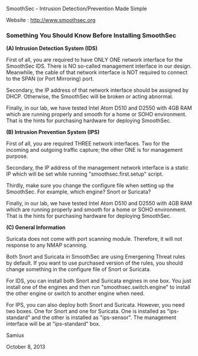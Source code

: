 SmoothSec - Intrusion Detection/Prevention Made Simple

Website : http://www.smoothsec.org

<h3>Something You Should Know Before Installing SmoothSec</h3>

<b>(A) Intrusion Detection System (IDS)</b>

First of all, you are required to have ONLY ONE network interface for the 
SmoothSec IDS.  There is NO so-called management interface in our design.  
Meanwhile, the cable of that network interface is NOT required to connect
to the SPAN (or Port Mirroring) port.

Secondary, the IP address of that network interface should be assigned by
DHCP.  Otherwise, the SmoothSec will be broken or acting abnormal.

Finally, in our lab, we have tested Intel Atom D510 and D2550 with 4GB RAM which are 
running properly and smooth for a home or SOHO environment.  That is the hints
for purchasing hardware for deploying SmoothSec.

<b>(B) Intrusion Prevention System (IPS)</b> 

First of all, you are required THREE network interfaces.  Two for the incoming
and outgoing traffic capture; the other ONE is for management purpose.

Secondary, the IP address of the management network interface is a static IP
which will be set while running "smoothsec.first.setup" script.

Thirdly, make sure you change the configure file when setting up the SmoothSec.
For example, which engine?  Snort or Suricata?

Finally, in our lab, we have tested Intel Atom D510 and D2550 with 4GB RAM which are
running properly and smooth for a home or SOHO environment.  That is the hints
for purchasing hardware for deploying SmoothSec.

<b>(C) General Information</b>

Suricata does not come with port scanning module.  Therefore, it will not
response to any NMAP scanning.

Both Snort and Suricata in SmoothSec are using Emergening Threat rules by 
default.  If you want to use purchased version of the rules, you should 
change something in the configure file of Snort or Suricata.

For IDS, you can install both Snort and Suricata engines in one box.  You
just install one of the engines and then run "smoothsec.switch.engine" to
install the other engine or switch to another engine when need.

For IPS, you can also deploy both Snort and Suricata.  However, you need two
boxes.  One for Snort and one for Suricata.  One is installed as "ips-standard" 
and the other is installed as "ips-sensor".  The management interface will be 
at "ips-standard" box.

Samiux

October 8, 2013

